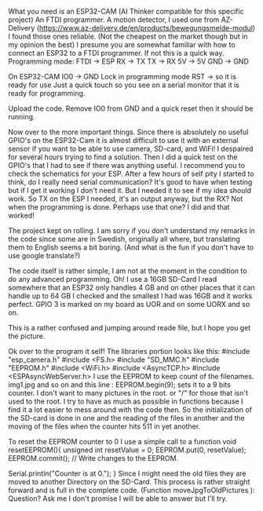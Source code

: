 What you need is an ESP32-CAM (AI Thinker compatible for this specific project)
An FTDI programmer.
A motion detector, I used one from AZ-Delivery (https://www.az-delivery.de/en/products/bewegungsmelde-modul)
I found those ones reliable. (Not the cheapest on the market though but in my opinion the best)
I presume you are somewhat familiar with how to connect an ESP32 to a FTDI programmer. If not this is a quick way.
Programming mode:
FTDI -> ESP
RX -> TX
TX -> RX
5V -> 5V
GND -> GND

On ESP32-CAM
IO0 -> GND Lock in programming mode
RST -> so it is ready for use Just a quick touch so you see on a serial monitor that it is ready for programming.

Upload the code.
Remove IO0 from GND and a quick reset then it should be running.

Now over to the more important things.
Since there is absolutely no useful GPIO's on the ESP32-Cam it is almost difficult to use it with an external sensor if you want to be able to use camera, SD-card, and WiFi!
I despaired for several hours trying to find a solution. Then I did a quick test on the GPIO's that I had to see if there was anything useful. I recommend you to check the schematics for your ESP.
After a few hours of self pity I started to think, do I really need serial communication? It's good to have when testing but if I get it working I don't need it. But I needed it to see if my idea should work. So TX on the ESP I needed, it's an output anyway, but the RX? Not when the programming is done. Perhaps use that one? I did and that worked!

The project kept on rolling. I am sorry if you don't understand my remarks in the code since some are in Swedish, originally all where, but translating them to English seems a bit boring. (And what is the fun if you don't have to use google translate?)

The code itself is rather simple, I am not at the moment in the condition to do any advanced programming.
Oh! I use a 16GB SD-Card I read somewhere that an ESP32 only handles 4 GB and on other places that it can handle up to 64 GB I checked and the smallest I had was 16GB and it works perfect.
GPIO 3 is marked on my board as UOR and on some UORX and so on.

This is a rather confused and jumping around reade file, but I hope you get the picture.

Ok over to the program it self!
The libraries portion looks like this:
#include "esp_camera.h"
#include <FS.h>
#include "SD_MMC.h"
#include "EEPROM.h"
#include <WiFi.h>
#include <AsyncTCP.h>
#include <ESPAsyncWebServer.h>
I use the EEPROM to keep count of the filenames. img1.jpg and so on and this line : EEPROM.begin(9); sets it to a 9 bits counter.
I don't want to many pictures in the root. or "/" for those that isn't used to the root. I try to have as much as possible in functions because I find it a lot easier to mess around with the code then. So the initialization of the SD-card is done in one and the reading of the files in another and the moving of the files when the counter hits 511 in yet another.

To reset the EEPROM counter to 0 I use a simple call to a function
void resetEEPROM(){
unsigned int resetValue = 0;
EEPROM.put(0, resetValue);
EEPROM.commit(); // Write changes to the EEPROM.

Serial.println("Counter is at 0.");
}
Since I might need the old files they are moved to another Directory on the SD-Card. This process is rather straight forward and is full in the complete code. (Function moveJpgToOldPictures ):
Question? Ask me I don't promise I will be able to answer but I'll try.

